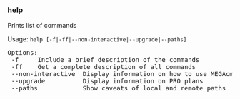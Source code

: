 ### help
Prints list of commands

Usage: `help [-f|-ff|--non-interactive|--upgrade|--paths]`
<pre>
Options:
 -f 	Include a brief description of the commands
 -ff	Get a complete description of all commands
 --non-interactive  Display information on how to use MEGAcmd with scripts
 --upgrade          Display information on PRO plans
 --paths            Show caveats of local and remote paths
</pre>
